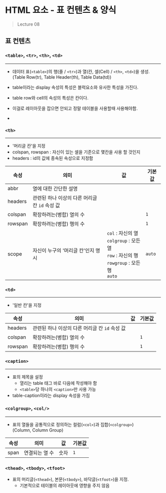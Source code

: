 # HTML 요소 - 표 컨텐츠 & 양식
> Lecture 08 



## 표 컨텐츠
### `<table>`, `<tr>`, `<th>`, `<td>`
---
- 데이터 표(`<table>`)의 행(줄 / `<tr>`)과 열(칸, 셀(Cell) / `<th>`, `<td>`)을 생성.<br>
(Table Row(tr), Table Header(th), Table Data(td))

- table이라는 display 속성의 특성은 블럭요소와 유사한 특성을 가진다. 
- table row와 cell의 속성의 특성은 칸이다.
- 이걸로 레이아웃을 잡으면 안되고 정말 테이블을 사용할때 사용해야함. 
- 

### `<th>`
---
- '머리글 칸'을 지정
- colspan, rowspan : 자신이 있는 셀을 기준으로 몇칸을 사용 할 것인지
- headers : id의 값에 종속된 속성으로 지정함

|속성|의미|값|기본값|
|-|-|-|-|
|abbr|열에 대한 간단한 설명| | |
|headers|관련된 하나 이상의 다른 머리글 칸 `id` 속성 값| | |
|colspan|확장하려는(병합) 열의 수| |`1`|
|rowspan|확장하려는(병합) 행의 수| |`1`|
|scope|자신이 누구의 '머리글 칸'인지 명시|`col` : 자신의 열<br> `colgroup` : 모든 열 <br> `row` : 자신의 행<br> `rowgroup` : 모든 행<br> `auto` |`auto`|

### `<td>`
---
- '일반 칸'을 지정

|속성|의미|값|기본값|
|-|-|-|-|
|headers|관련된 하나 이상의 다른 머리글 칸 `id` 속성 값| | |
|colspan|확장하려는(병합) 열의 수| |`1`|
|rowspan|확장하려는(병합) 행의 수| |`1`|

### `<caption>`
---
- 표의 제목을 설정
  - 열리는  table 태그 바로 다음에 작성해야 함
  - `<table>`당 하나의 `<caption>`만 사용 가능
- table-caption이라는 display 속성을 가짐

### `<colgroup>`, `<col/>`
---
- 표의 열들을 공통적으로 정의하는 컬럼(`<col>`)과 집합(`<colgroup>`)<br>
  (Column, Column Group)

|속성|의미|값|기본값|
|-|-|-|-|
|span|연결되는 열 수|숫자|`1`|

### `<thead>`, `<tbody>`, `<tfoot>`
- 표의 머리글(`<thead>`), 본문(`<tbody>`), 바닥글(`<tfoot>`)을 지정.
  - 기본적으로 테이블의 레이아웃에 영향을 주지 않음